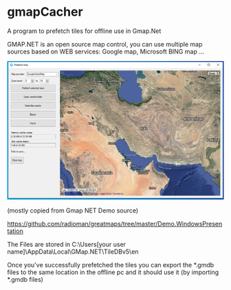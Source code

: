 # gmapCacher
A program to prefetch tiles for offline use in Gmap.Net

GMAP.NET is an open source map control, you can use multiple map sources based on WEB services: Google map, Microsoft BING map ...

![img](https://github.com/javadsadi/gmapCacher/blob/master/screenshot.png)

(mostly copied from Gmap NET Demo source)

https://github.com/radioman/greatmaps/tree/master/Demo.WindowsPresentation

The Files are stored in C:\Users\[your user name]\AppData\Local\GMap.NET\TileDBv5\en

Once you've successfully prefetched the tiles you can export the *.gmdb files to the same location in the offline pc and it should use it (by importing *.gmdb files)

